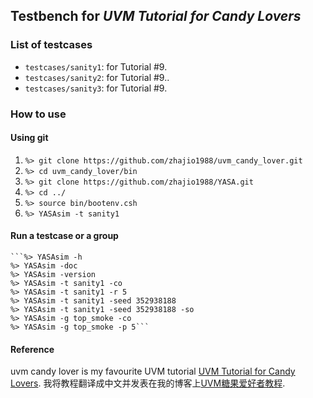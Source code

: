 ## Testbench for *UVM Tutorial for Candy Lovers*

### List of testcases
- `testcases/sanity1`: for Tutorial #9.
- `testcases/sanity2`: for Tutorial #9..
- `testcases/sanity3`: for Tutorial #9.

### How to use
#### Using git
1. `%> git clone https://github.com/zhajio1988/uvm_candy_lover.git`
2. `%> cd uvm_candy_lover/bin`
3. `%> git clone https://github.com/zhajio1988/YASA.git`
4. `%> cd ../`
5. `%> source bin/bootenv.csh`
6. `%> YASAsim -t sanity1`

#### Run a testcase or a group
    ```%> YASAsim -h    
    %> YASAsim -doc 
    %> YASAsim -version
    %> YASAsim -t sanity1 -co
    %> YASAsim -t sanity1 -r 5 
    %> YASAsim -t sanity1 -seed 352938188
    %> YASAsim -t sanity1 -seed 352938188 -so
    %> YASAsim -g top_smoke -co
    %> YASAsim -g top_smoke -p 5```
    
#### Reference
uvm candy lover is my favourite UVM tutorial [UVM Tutorial for Candy Lovers](http://cluelogic.com/).
我将教程翻译成中文并发表在我的博客上[UVM糖果爱好者教程](https://blog.csdn.net/zhajio/column/info/20484).
